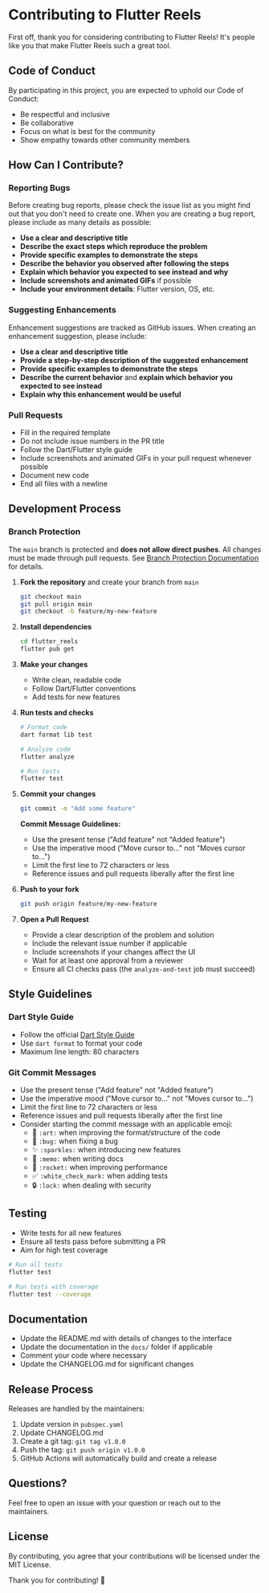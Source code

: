 # Contributing to Flutter Reels

First off, thank you for considering contributing to Flutter Reels! It's people like you that make Flutter Reels such a great tool.

## Code of Conduct

By participating in this project, you are expected to uphold our Code of Conduct:
- Be respectful and inclusive
- Be collaborative
- Focus on what is best for the community
- Show empathy towards other community members

## How Can I Contribute?

### Reporting Bugs

Before creating bug reports, please check the issue list as you might find out that you don't need to create one. When you are creating a bug report, please include as many details as possible:

- **Use a clear and descriptive title**
- **Describe the exact steps which reproduce the problem**
- **Provide specific examples to demonstrate the steps**
- **Describe the behavior you observed after following the steps**
- **Explain which behavior you expected to see instead and why**
- **Include screenshots and animated GIFs** if possible
- **Include your environment details**: Flutter version, OS, etc.

### Suggesting Enhancements

Enhancement suggestions are tracked as GitHub issues. When creating an enhancement suggestion, please include:

- **Use a clear and descriptive title**
- **Provide a step-by-step description of the suggested enhancement**
- **Provide specific examples to demonstrate the steps**
- **Describe the current behavior** and **explain which behavior you expected to see instead**
- **Explain why this enhancement would be useful**

### Pull Requests

- Fill in the required template
- Do not include issue numbers in the PR title
- Follow the Dart/Flutter style guide
- Include screenshots and animated GIFs in your pull request whenever possible
- Document new code
- End all files with a newline

## Development Process

### Branch Protection

The `main` branch is protected and **does not allow direct pushes**. All changes must be made through pull requests. See [Branch Protection Documentation](.github/BRANCH_PROTECTION.md) for details.

1. **Fork the repository** and create your branch from `main`

   ```bash
   git checkout main
   git pull origin main
   git checkout -b feature/my-new-feature
   ```

2. **Install dependencies**

   ```bash
   cd flutter_reels
   flutter pub get
   ```

3. **Make your changes**
   - Write clean, readable code
   - Follow Dart/Flutter conventions
   - Add tests for new features

4. **Run tests and checks**

   ```bash
   # Format code
   dart format lib test
   
   # Analyze code
   flutter analyze
   
   # Run tests
   flutter test
   ```

5. **Commit your changes**

   ```bash
   git commit -m "Add some feature"
   ```

   **Commit Message Guidelines:**
   - Use the present tense ("Add feature" not "Added feature")
   - Use the imperative mood ("Move cursor to..." not "Moves cursor to...")
   - Limit the first line to 72 characters or less
   - Reference issues and pull requests liberally after the first line

6. **Push to your fork**

   ```bash
   git push origin feature/my-new-feature
   ```

7. **Open a Pull Request**
   - Provide a clear description of the problem and solution
   - Include the relevant issue number if applicable
   - Include screenshots if your changes affect the UI
   - Wait for at least one approval from a reviewer
   - Ensure all CI checks pass (the `analyze-and-test` job must succeed)

## Style Guidelines

### Dart Style Guide

- Follow the official [Dart Style Guide](https://dart.dev/guides/language/effective-dart/style)
- Use `dart format` to format your code
- Maximum line length: 80 characters

### Git Commit Messages

- Use the present tense ("Add feature" not "Added feature")
- Use the imperative mood ("Move cursor to..." not "Moves cursor to...")
- Limit the first line to 72 characters or less
- Reference issues and pull requests liberally after the first line
- Consider starting the commit message with an applicable emoji:
  - 🎨 `:art:` when improving the format/structure of the code
  - 🐛 `:bug:` when fixing a bug
  - ✨ `:sparkles:` when introducing new features
  - 📝 `:memo:` when writing docs
  - 🚀 `:rocket:` when improving performance
  - ✅ `:white_check_mark:` when adding tests
  - 🔒 `:lock:` when dealing with security

## Testing

- Write tests for all new features
- Ensure all tests pass before submitting a PR
- Aim for high test coverage

```bash
# Run all tests
flutter test

# Run tests with coverage
flutter test --coverage
```

## Documentation

- Update the README.md with details of changes to the interface
- Update the documentation in the `docs/` folder if applicable
- Comment your code where necessary
- Update the CHANGELOG.md for significant changes

## Release Process

Releases are handled by the maintainers:

1. Update version in `pubspec.yaml`
2. Update CHANGELOG.md
3. Create a git tag: `git tag v1.0.0`
4. Push the tag: `git push origin v1.0.0`
5. GitHub Actions will automatically build and create a release

## Questions?

Feel free to open an issue with your question or reach out to the maintainers.

## License

By contributing, you agree that your contributions will be licensed under the MIT License.

Thank you for contributing! 🎉
